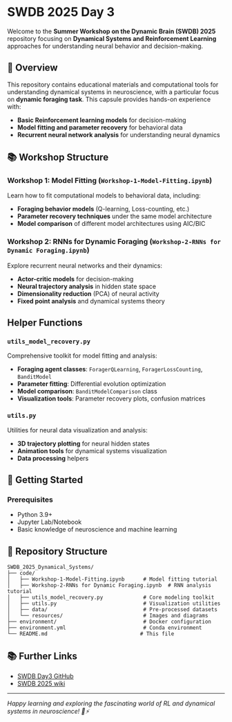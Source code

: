 # SWDB 2025 Day 3

Welcome to the **Summer Workshop on the Dynamic Brain (SWDB) 2025** repository focusing on **Dynamical Systems and Reinforcement Learning** approaches for understanding neural behavior and decision-making.

## 🎯 Overview

This repository contains educational materials and computational tools for understanding dynamical systems in neuroscience, with a particular focus on **dynamic foraging task**. This capsule provides hands-on experience with:

- **Basic Reinforcement learning models** for decision-making
- **Model fitting and parameter recovery** for behavioral data
- **Recurrent neural network analysis** for understanding neural dynamics

## 📚 Workshop Structure

### Workshop 1: Model Fitting (`Workshop-1-Model-Fitting.ipynb`)
Learn how to fit computational models to behavioral data, including:
- **Foraging behavior models** (Q-learning, Loss-counting, etc.)
- **Parameter recovery techniques** under the same model architecture
- **Model comparison** of different model architectures using AIC/BIC

### Workshop 2: RNNs for Dynamic Foraging (`Workshop-2-RNNs for Dynamic Foraging.ipynb`)
Explore recurrent neural networks and their dynamics:
- **Actor-critic models** for decision-making
- **Neural trajectory analysis** in hidden state space
- **Dimensionality reduction** (PCA) of neural activity
- **Fixed point analysis** and dynamical systems theory

## Helper Functions

### `utils_model_recovery.py`
Comprehensive toolkit for model fitting and analysis:
- **Foraging agent classes**: `ForagerQLearning`, `ForagerLossCounting`, `BanditModel`
- **Parameter fitting**: Differential evolution optimization
- **Model comparison**: `BanditModelComparison` class
- **Visualization tools**: Parameter recovery plots, confusion matrices

### `utils.py`
Utilities for neural data visualization and analysis:
- **3D trajectory plotting** for neural hidden states
- **Animation tools** for dynamical systems visualization
- **Data processing** helpers

## 🚀 Getting Started

### Prerequisites
- Python 3.9+
- Jupyter Lab/Notebook
- Basic knowledge of neuroscience and machine learning


## 📁 Repository Structure

```
SWDB_2025_Dynamical_Systems/
├── code/
│   ├── Workshop-1-Model-Fitting.ipynb      # Model fitting tutorial
│   ├── Workshop-2-RNNs for Dynamic Foraging.ipynb  # RNN analysis tutorial
│   ├── utils_model_recovery.py             # Core modeling toolkit
│   ├── utils.py                            # Visualization utilities
│   ├── data/                               # Pre-processed datasets
│   └── resources/                          # Images and diagrams
├── environment/                            # Docker configuration
├── environment.yml                         # Conda environment
└── README.md                              # This file
```

## 📚 Further Links
- [SWDB Day3 GitHub](https://github.com/AllenSWDB/SWDB_2025_Dynamical_Systems)
- [SWDB 2025 wiki](https://github.com/AllenInstitute/swdb_2025_student/wiki)

---

*Happy learning and exploring the fascinating world of RL and dynamical systems in neuroscience! 🧠⚡*